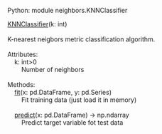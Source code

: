 Python: module neighbors.KNNClassifier 


[KNNClassifier](#KNNClassifier)(k: int)  
   
K-nearest neigbors metric classification algorithm.  
   
Attributes:  
    k: int>0  
        Number of neighbors  
   
Methods:  
    [fit](#KNNClassifier-fit)(x: pd.DataFrame, y: pd.Series)  
        Fit training data (just load it in memory)  
   
    [predict](#KNNClassifier-predict)(x: pd.DataFrame) -> np.ndarray  
        Predict target variable fot test data 
